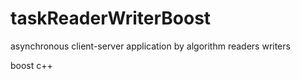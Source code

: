 # taskReaderWriterBoost

asynchronous client-server application by algorithm readers writers

boost c++
